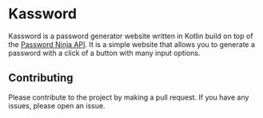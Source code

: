 # Kassword

Kassword is a password generator website written in Kotlin build on top of the [Password Ninja API](https://password.ninja). It is a simple website that allows you to generate a password with a click of a button with many input options.

## Contributing

Please contribute to the project by making a pull request. If you have any issues, please open an issue.
